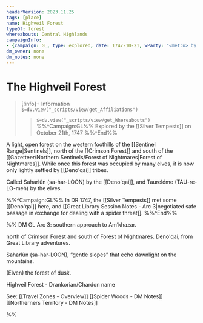 ```yaml
---
headerVersion: 2023.11.25
tags: [place]
name: Highveil Forest
typeOf: forest
whereabouts: Central Highlands
campaignInfo:
- {campaign: GL, type: explored, date: 1747-10-21, wParty: "<met:u> by <person> on <target>"}
dm_owner: none
dm_notes: none
---
```

# The Highveil Forest
>[!info]+ Information  
> `$=dv.view("_scripts/view/get_Affiliations")`  
>> `$=dv.view("_scripts/view/get_Whereabouts")`  
>> %%^Campaign:GL%% Explored by the [[Silver Tempests]] on October 21th, 1747 %%^End%%

A light, open forest on the western foothills of the [[Sentinel Range|Sentinels]], north of the [[Crimson Forest]] and south of the [[Gazetteer/Northern Sentinels/Forest of Nightmares|Forest of Nightmares]].  While once this forest was occupied by many elves, it is now only lightly settled by [[Deno'qai]] tribes. 

Called Saharlûn (sa-har-LOON) by the [[Deno'qai]], and Taurelóme (TAU-re-LO-meh) by the elves. 

%%^Campaign:GL%%
In DR 1747, the [[Silver Tempests]] met some [[Deno'qai]] here, and [[Great Library Session Notes - Arc 3|negotiated safe passage in exchange for dealing with a spider threat]]. 
%%^End%%

%% DM
GL Arc 3: southern approach to Am’khazar.

north of Crimson Forest and south of Forest of Nightmares. Deno'qai, from Great Library adventures.

Saharlûn (sa-har-LOON), “gentle slopes” that echo  dawnlight on the mountains.

(Elven) the forest of dusk.

Highveil Forest - Drankorian/Chardon name

See:
[[Travel Zones - Overview]]
[[Spider Woods - DM Notes]]
[[Northerners Territory - DM Notes]]

%%
